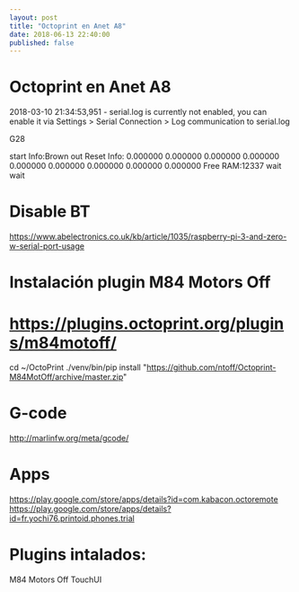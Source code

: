 ```yaml
---
layout: post
title: "Octoprint en Anet A8"
date: 2018-06-13 22:40:00
published: false
---
```


# Octoprint en Anet A8

2018-03-10 21:34:53,951 - serial.log is currently not enabled, you can enable it via Settings > Serial Connection > Log communication to serial.log

G28


start
Info:Brown out Reset
Info: 0.000000 0.000000 0.000000 0.000000 0.000000 0.000000 0.000000 0.000000 0.000000
Free RAM:12337
wait
wait


# Disable BT
https://www.abelectronics.co.uk/kb/article/1035/raspberry-pi-3-and-zero-w-serial-port-usage



# Instalación plugin M84 Motors Off
# https://plugins.octoprint.org/plugins/m84motoff/
cd ~/OctoPrint
./venv/bin/pip install "https://github.com/ntoff/Octoprint-M84MotOff/archive/master.zip"

# G-code
http://marlinfw.org/meta/gcode/

# Apps
https://play.google.com/store/apps/details?id=com.kabacon.octoremote
https://play.google.com/store/apps/details?id=fr.yochi76.printoid.phones.trial

# Plugins intalados:
M84 Motors Off
TouchUI
